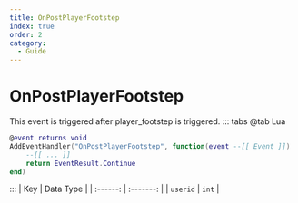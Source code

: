 ```yaml
---
title: OnPostPlayerFootstep
index: true
order: 2
category:
  - Guide
---
```


# OnPostPlayerFootstep
This event is triggered after player_footstep is triggered.
::: tabs
@tab Lua
```lua
@event returns void
AddEventHandler("OnPostPlayerFootstep", function(event --[[ Event ]])
    --[[ ... ]]
    return EventResult.Continue
end)
```

:::
|    Key   | Data Type |
| :------: | :-------: |
| `userid` |   `int`   |